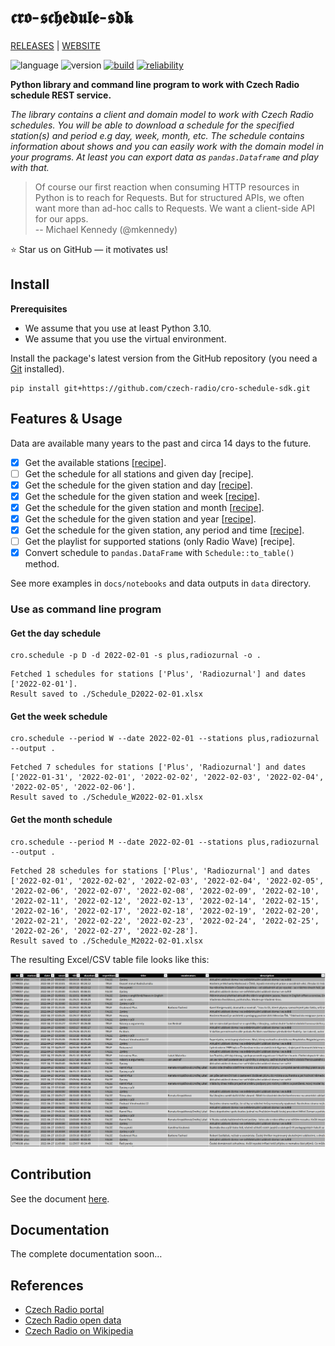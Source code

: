 # 𝖈𝖗𝖔-𝖘𝖈𝖍𝖊𝖉𝖚𝖑𝖊-𝖘𝖉𝖐

[RELEASES](https://github.com/czech-radio/cro-schedule-sdk/releases/) | [WEBSITE](https://czech-radio.github.io/cro-schedule-sdk/)

![language](https://img.shields.io/badge/language-Python_v3.10+-blue.svg)
![version](https://img.shields.io/badge/version-1.0.1-blue.svg)
[![build](https://github.com/czech-radio/cro.schedule/actions/workflows/main.yml/badge.svg)](https://github.com/czech-radio/cro.schedule/actions/workflows/main.yml)
[![reliability](https://sonarcloud.io/api/project_badges/measure?project=czech-radio_cro-schedule-sdk&metric=reliability_rating)](https://sonarcloud.io/dashboard?id=czech-radio_cro-schedule-sdk)

**Python library and command line program to work with Czech Radio schedule REST service.**

_The library contains a client and domain model to work with Czech Radio schedules. You will be able to download a schedule for the specified station(s) and period e.g day, week, month, etc. The schedule contains information about shows and you can easily work with the domain model in your programs. At least you can export data as `pandas.Dataframe` and play with that._

> Of course our first reaction when consuming HTTP resources in Python is to reach for Requests. But for structured APIs, we often want more than ad-hoc calls to Requests. We want a client-side API for our apps. </br>
> -- Michael Kennedy (@mkennedy)

:star: Star us on GitHub — it motivates us!

## Install

**Prerequisites**

* We assume that you use at least Python 3.10.
* We assume that you use the virtual environment.

Install the package's latest version from the GitHub repository (you need a [Git](https://git-scm.com/) installed).

```
pip install git+https://github.com/czech-radio/cro-schedule-sdk.git
```

## Features & Usage

Data are available many years to the past and circa 14 days to the future.

- [x] Get the available stations [[recipe](https://github.com/czech-radio/cro-schedule-sdk/blob/main/docs/source/notebooks/Recipe_Get_Stations.ipynb)].
- [ ] Get the schedule for all stations and given day [recipe].
- [x] Get the schedule for the given station and day [[recipe](https://github.com/czech-radio/cro-schedule-sdk/blob/main/docs/source/notebooks/Recipe_Get_Schedule_Day.ipynb)].
- [x] Get the schedule for the given station and week [[recipe](https://github.com/czech-radio/cro-schedule-sdk/blob/main/docs/source/notebooks/Recipe_Get_Schedule_Week.ipynb)].
- [x] Get the schedule for the given station and month [[recipe](https://github.com/czech-radio/cro-schedule-sdk/blob/main/docs/source/notebooks/Recipe_Get_Schedule_Month.ipynb)].
- [x] Get the schedule for the given station and year [[recipe](https://github.com/czech-radio/cro-schedule-sdk/blob/main/docs/source/notebooks/Recipe_Get_Schedule_Year.ipynb)].
- [x] Get the schedule for the given station, any period and time [[recipe](https://github.com/czech-radio/cro-schedule-sdk/blob/main/docs/source/notebooks/Recipe_Get_Schedule_Any.ipynb)].
- [ ] Get the playlist for supported stations (only Radio Wave) [recipe].
- [x] Convert schedule to `pandas.DataFrame` with `Schedule::to_table()` method.

See more examples in `docs/notebooks` and data outputs in `data` directory.

### Use as command line program


#### Get the day schedule

```
cro.schedule -p D -d 2022-02-01 -s plus,radiozurnal -o .
```
```
Fetched 1 schedules for stations ['Plus', 'Radiozurnal'] and dates ['2022-02-01'].
Result saved to ./Schedule_D2022-02-01.xlsx
```

#### Get the week schedule
```
cro.schedule --period W --date 2022-02-01 --stations plus,radiozurnal --output .
```
```
Fetched 7 schedules for stations ['Plus', 'Radiozurnal'] and dates ['2022-01-31', '2022-02-01', '2022-02-02', '2022-02-03', '2022-02-04', '2022-02-05', '2022-02-06'].
Result saved to ./Schedule_W2022-02-01.xlsx
```

#### Get the month schedule
```
cro.schedule --period M --date 2022-02-01 --stations plus,radiozurnal --output .
```
```
Fetched 28 schedules for stations ['Plus', 'Radiozurnal'] and dates ['2022-02-01', '2022-02-02', '2022-02-03', '2022-02-04', '2022-02-05', '2022-02-06', '2022-02-07', '2022-02-08', '2022-02-09', '2022-02-10', '2022-02-11', '2022-02-12', '2022-02-13', '2022-02-14', '2022-02-15', '2022-02-16', '2022-02-17', '2022-02-18', '2022-02-19', '2022-02-20', '2022-02-21', '2022-02-22', '2022-02-23', '2022-02-24', '2022-02-25', '2022-02-26', '2022-02-27', '2022-02-28'].
Result saved to ./Schedule_M2022-02-01.xlsx
```

The resulting Excel/CSV table file looks like this:

![excel](./docs/source/excel.png)

## Contribution

See the document [here](/.github\CONTRIBUTING.md).

## Documentation

The complete documentation soon&hellip;

## References

- [Czech Radio portal](https://portal.rozhlas.cz/)
- [Czech Radio open data](https://data.irozhlas.cz/opendata/)
- [Czech Radio on Wikipedia](https://cs.wikipedia.org/wiki/%C4%8Cesk%C3%BD_rozhlas)
